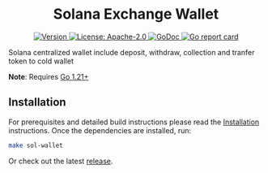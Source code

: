<!--
parent:
  order: false
-->

<div align="center">
  <h1> Solana Exchange Wallet </h1>
</div>

<div align="center">
  <a href="https://github.com/the-web3/sol-wallet/releases/latest">
    <img alt="Version" src="https://img.shields.io/github/tag/the-web3/sol-wallet.svg" />
  </a>
  <a href="https://github.com/the-web3/sol-wallet/blob/main/LICENSE">
    <img alt="License: Apache-2.0" src="https://img.shields.io/github/license/the-web3/sol-wallet.svg" />
  </a>
  <a href="https://pkg.go.dev/github.com/the-web3/sol-wallet">
    <img alt="GoDoc" src="https://godoc.org/github.com/the-web3/sol-wallet?status.svg" />
  </a>
  <a href="https://goreportcard.com/report/github.com/the-web3/sol-wallet">
    <img alt="Go report card" src="https://goreportcard.com/badge/github.com/the-web3/sol-wallet"/>
  </a>
</div>

Solana centralized wallet include deposit, withdraw, collection and tranfer token to cold wallet

**Note**: Requires [Go 1.21+](https://golang.org/dl/)

## Installation

For prerequisites and detailed build instructions please read the [Installation](https://github.com/the-web3/sol-wallet/) instructions. Once the dependencies are installed, run:

```bash
make sol-wallet
```

Or check out the latest [release](https://github.com/the-web3/sol-wallet).
